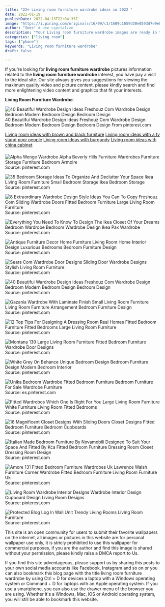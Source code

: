 ```yaml
---
title: "22+ Living room furniture wardrobe ideas in 2022 "
date: 2022-01-19
publishDate: 2022-04-13T22:04:33Z
image: "https://i.pinimg.com/originals/16/09/c1/1609c1659d30e0593d7e9e8aeabd9f55.jpg"
author: "Ines" # use capitalize
description: "Your Living room furniture wardrobe images are ready in this website. Living room furniture wardrobe are a topic that is being searched for and liked by netizens today. You can Find and Download the Living room furniture wardrobe files here. Find and Download all royalty-free vectors."
categories: ["living room"]
tags: ["phone"]
keywords: "Living room furniture wardrobe"
draft: false

---
```


If you're looking for **living room furniture wardrobe** pictures information related to the **living room furniture wardrobe** interest, you have pay a visit to the ideal  site.  Our site always  gives you  suggestions  for viewing  the maximum  quality video and picture  content, please kindly search and find more enlightening video content and graphics  that fit your interests.

**Living Room Furniture Wardrobe**. 

![40 Beautiful Wardrobe Design Ideas Freshouz Com Wardrobe Design Bedroom Modern Bedroom Design Bedroom Design](https://i.pinimg.com/originals/5a/94/e3/5a94e38f744874209176bb65dfe9a616.jpg "40 Beautiful Wardrobe Design Ideas Freshouz Com Wardrobe Design Bedroom Modern Bedroom Design Bedroom Design")
40 Beautiful Wardrobe Design Ideas Freshouz Com Wardrobe Design Bedroom Modern Bedroom Design Bedroom Design From pinterest.com

[Living room ideas with brown and black furniture](/living-room-ideas-with-brown-and-black-furniture/)
[Living room ideas with a tv stand poor people](/living-room-ideas-with-a-tv-stand-poor-people/)
[Living room ideas with burgundy](/living-room-ideas-with-burgundy/)
[Living room ideas with china cabinet](/living-room-ideas-with-china-cabinet/)



### 

 


![Alpha Wenge Wardrobe Alpha Beverly Hills Furniture Wardrobes Furniture Storage Furniture Bedroom Armoire](https://i.pinimg.com/originals/41/d5/bc/41d5bcec2fed82f5bb48fe9d5fb43a65.jpg "Alpha Wenge Wardrobe Alpha Beverly Hills Furniture Wardrobes Furniture Storage Furniture Bedroom Armoire")
Source: pinterest.com

 

![35 Bedroom Storage Ideas To Organize And Declutter Your Space Ikea Living Room Furniture Small Bedroom Storage Ikea Bedroom Storage](https://i.pinimg.com/originals/d6/7e/24/d67e2499a945fa952e2a52825489aea5.jpg "35 Bedroom Storage Ideas To Organize And Declutter Your Space Ikea Living Room Furniture Small Bedroom Storage Ikea Bedroom Storage")
Source: pinterest.com

 

![8 Extraordinary Wardrobe Design Style Ideas You Can To Copy Freshouz Com Sliding Wardrobe Doors Fitted Bedroom Furniture Large Living Room Furniture](https://i.pinimg.com/originals/7b/f3/0e/7bf30eeda027c28bf7703b46c19de03a.jpg "8 Extraordinary Wardrobe Design Style Ideas You Can To Copy Freshouz Com Sliding Wardrobe Doors Fitted Bedroom Furniture Large Living Room Furniture")
Source: pinterest.com

 

![Everything You Need To Know To Design The Ikea Closet Of Your Dreams Bedroom Wardrobe Bedroom Wardrobe Design Ikea Pax Wardrobe](https://i.pinimg.com/originals/0b/cf/1d/0bcf1d095648c2f33e19352412ca71b0.png "Everything You Need To Know To Design The Ikea Closet Of Your Dreams Bedroom Wardrobe Bedroom Wardrobe Design Ikea Pax Wardrobe")
Source: pinterest.com

 

![Antique Furniture Decor Home Furniture Living Room Home Interior Design Luxurious Bedrooms Bedroom Furniture Design](https://i.pinimg.com/originals/97/82/eb/9782eb2a568c6d3be55be70fe177ecb9.jpg "Antique Furniture Decor Home Furniture Living Room Home Interior Design Luxurious Bedrooms Bedroom Furniture Design")
Source: pinterest.com

 

![Sears Com Wardrobe Door Designs Sliding Door Wardrobe Designs Stylish Living Room Furniture](https://i.pinimg.com/originals/44/d8/e2/44d8e298f8b54049366813e83c6f233b.jpg "Sears Com Wardrobe Door Designs Sliding Door Wardrobe Designs Stylish Living Room Furniture")
Source: pinterest.com

 

![40 Beautiful Wardrobe Design Ideas Freshouz Com Wardrobe Design Bedroom Modern Bedroom Design Bedroom Design](https://i.pinimg.com/originals/5a/94/e3/5a94e38f744874209176bb65dfe9a616.jpg "40 Beautiful Wardrobe Design Ideas Freshouz Com Wardrobe Design Bedroom Modern Bedroom Design Bedroom Design")
Source: pinterest.com

 

![Gazania Wardrobe With Laminate Finish Small Living Room Furniture Living Room Furniture Arrangement Bedroom Furniture Design](https://i.pinimg.com/originals/6b/d5/7b/6bd57b341316bcd945fb744eaa5db635.jpg "Gazania Wardrobe With Laminate Finish Small Living Room Furniture Living Room Furniture Arrangement Bedroom Furniture Design")
Source: pinterest.com

 

![12 Top Tips For Designing A Dressing Room Real Homes Fitted Bedroom Furniture Fitted Bedrooms Large Living Room Furniture](https://i.pinimg.com/originals/97/5a/df/975adfa9d310900a570cc53a9a959256.jpg "12 Top Tips For Designing A Dressing Room Real Homes Fitted Bedroom Furniture Fitted Bedrooms Large Living Room Furniture")
Source: pinterest.com

 

![Montana 130 Large Living Room Furniture Fitted Bedroom Furniture Wardrobe Door Designs](https://i.pinimg.com/originals/40/f0/ec/40f0ec1cb09ed9d8d69d6e641c248e21.jpg "Montana 130 Large Living Room Furniture Fitted Bedroom Furniture Wardrobe Door Designs")
Source: pinterest.com

 

![White Grey On Behance Unique Bedroom Design Bedroom Furniture Design Modern Bedroom Interior](https://i.pinimg.com/originals/7d/38/e3/7d38e3d2cc662bc354fcca2dc1871902.jpg "White Grey On Behance Unique Bedroom Design Bedroom Furniture Design Modern Bedroom Interior")
Source: pinterest.com

 

![Unika Bedroom Wardrobe Fitted Bedroom Furniture Bedroom Furniture For Sale Wardrobe Furniture](https://i.pinimg.com/originals/27/77/05/277705ed765f46ddb6bc44302c8c1b39.jpg "Unika Bedroom Wardrobe Fitted Bedroom Furniture Bedroom Furniture For Sale Wardrobe Furniture")
Source: es.pinterest.com

 

![Fitted Wardrobes Which One Is Right For You Large Living Room Furniture White Furniture Living Room Fitted Bedrooms](https://i.pinimg.com/originals/ec/30/7b/ec307b67f734bede317345e376a6f885.jpg "Fitted Wardrobes Which One Is Right For You Large Living Room Furniture White Furniture Living Room Fitted Bedrooms")
Source: pinterest.com

 

![16 Magnificent Closet Designs With Sliding Doors Closet Designs Fitted Bedroom Furniture Bedroom Cupboards](https://i.pinimg.com/564x/ba/71/ba/ba71bab5790f821b9b8aa78582cb3347--minimalist-closet-modern-minimalist.jpg "16 Magnificent Closet Designs With Sliding Doors Closet Designs Fitted Bedroom Furniture Bedroom Cupboards")
Source: pinterest.com

 

![Italian Made Bedroom Furniture By Novamobili Designed To Suit Your Space And Fitted By Kca Fitted Bedroom Furniture Dressing Room Closet Dressing Room Design](https://i.pinimg.com/originals/6d/82/70/6d827017e595aed580ccd76595f7799c.jpg "Italian Made Bedroom Furniture By Novamobili Designed To Suit Your Space And Fitted By Kca Fitted Bedroom Furniture Dressing Room Closet Dressing Room Design")
Source: pinterest.com

 

![Amore 131 Fitted Bedroom Furniture Wardrobes Uk Lawrence Walsh Furniture Corner Wardrobe Fitted Bedroom Furniture Living Room Furniture Uk](https://i.pinimg.com/originals/4e/e4/34/4ee434b573446ba0eceebdb3b2b84b1d.png "Amore 131 Fitted Bedroom Furniture Wardrobes Uk Lawrence Walsh Furniture Corner Wardrobe Fitted Bedroom Furniture Living Room Furniture Uk")
Source: pinterest.com

 

![Living Room Wardrobe Interior Designs Wardrobe Interior Design Cupboard Design Living Room Designs](https://i.pinimg.com/originals/03/d5/fd/03d5fda002a2a985ee51c2e177d39ae2.jpg "Living Room Wardrobe Interior Designs Wardrobe Interior Design Cupboard Design Living Room Designs")
Source: pinterest.com

 

![Protected Blog Log In Wall Unit Trendy Living Rooms Living Room Furniture](https://i.pinimg.com/originals/16/09/c1/1609c1659d30e0593d7e9e8aeabd9f55.jpg "Protected Blog Log In Wall Unit Trendy Living Rooms Living Room Furniture")
Source: pinterest.com

 

This site is an open community for users to submit their favorite wallpapers on the internet, all images or pictures in this website are for personal wallpaper use only, it is stricly prohibited to use this wallpaper for commercial purposes, if you are the author and find this image is shared without your permission, please kindly raise a DMCA report to Us.

If you find this site adventageous, please support us by sharing this posts to your own social media accounts like Facebook, Instagram and so on or you can also bookmark this blog page with the title living room furniture wardrobe by using Ctrl + D for devices a laptop with a Windows operating system or Command + D for laptops with an Apple operating system. If you use a smartphone, you can also use the drawer menu of the browser you are using. Whether it's a Windows, Mac, iOS or Android operating system, you will still be able to bookmark this website.
